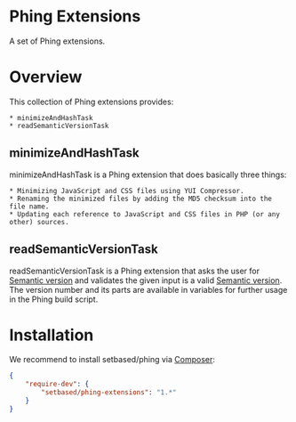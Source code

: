 # Phing Extensions
A set of Phing extensions.

# Overview
This collection of Phing extensions provides:

	* minimizeAndHashTask
	* readSemanticVersionTask
  
## minimizeAndHashTask
minimizeAndHashTask is a Phing extension that does basically three things:     

	* Minimizing JavaScript and CSS files using YUI Compressor.
	* Renaming the minimized files by adding the MD5 checksum into the file name.
	* Updating each reference to JavaScript and CSS files in PHP (or any other) sources.
  	 
## readSemanticVersionTask
readSemanticVersionTask is a Phing extension that asks the user for [Semantic version](http://semver.org/) and validates 
the given input is a valid [Semantic version](http://semver.org/). The version number and its parts are available
in variables for further usage in the Phing build script. 	    

# Installation
We recommend to install setbased/phing via [Composer](https://getcomposer.org/):

```json
{
	"require-dev": {
		"setbased/phing-extensions": "1.*"
	}
}
```
